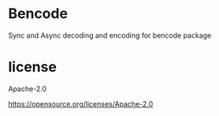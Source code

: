 # Bencode 

Sync and Async decoding and encoding for bencode package 


# license

Apache-2.0

https://opensource.org/licenses/Apache-2.0

